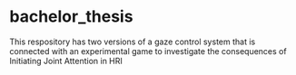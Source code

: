 # bachelor_thesis
This respository has two versions of a gaze control system that is connected with an experimental game to investigate the consequences of Initiating Joint Attention in HRI
